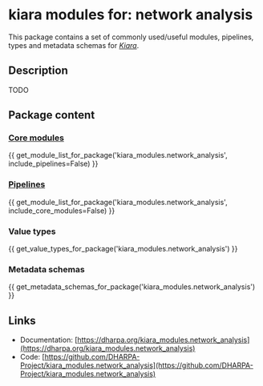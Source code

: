 # kiara modules for: network analysis

This package contains a set of commonly used/useful modules, pipelines, types and metadata schemas for [*Kiara*](https://github.com/DHARPA-project/kiara).


## Description

TODO

## Package content

### [Core modules](https://dharpa.org/kiara/modules/core_modules/)

{{ get_module_list_for_package('kiara_modules.network_analysis', include_pipelines=False) }}

### [Pipelines](https://dharpa.org/kiara/modules/pipeline_modules/)

{{ get_module_list_for_package('kiara_modules.network_analysis', include_core_modules=False) }}


### Value types

{{ get_value_types_for_package('kiara_modules.network_analysis') }}

### Metadata schemas

{{ get_metadata_schemas_for_package('kiara_modules.network_analysis') }}

## Links

 - Documentation: [https://dharpa.org/kiara_modules.network_analysis](https://dharpa.org/kiara_modules.network_analysis)
 - Code: [https://github.com/DHARPA-Project/kiara_modules.network_analysis](https://github.com/DHARPA-Project/kiara_modules.network_analysis)
